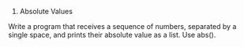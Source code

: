 1. Absolute Values

Write a program that receives a sequence of numbers, separated by a single space, and prints their absolute value as a list. Use abs().

